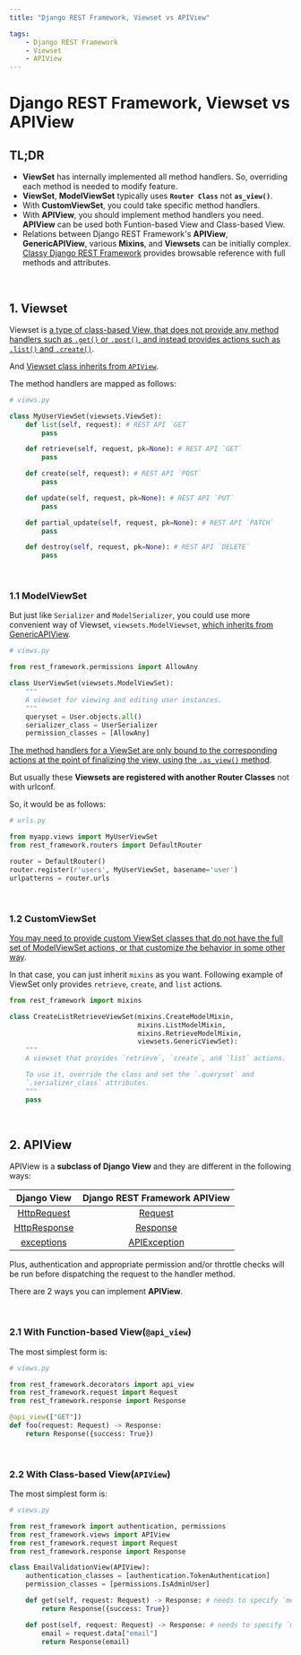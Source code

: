 ```yaml
---
title: "Django REST Framework, Viewset vs APIView"

tags:
    - Django REST Framework
    - Viewset
    - APIView
---
```


# Django REST Framework, Viewset vs APIView

## TL;DR

- **ViewSet** has internally implemented all method handlers. So, overriding each method is needed to modify feature.
- **ViewSet**, **ModelViewSet** typically uses **`Router Class`** not **`as_view()`**.
- With **CustomViewSet**, you could take specific method handlers.
- With **APIView**, you should implement method handlers you need. **APIView** can be used both Funtion-based View and Class-based View.
- Relations between Django REST Framework's **APIView**, **GenericAPIView**, various **Mixins**, and **Viewsets** can be initially complex. [Classy Django REST Framework](https://www.cdrf.co/) provides browsable reference with full methods and attributes.


<br/>   

## 1. Viewset

Viewset is [a type of class-based View, that does not provide any method handlers such as `.get()` or `.post()`, and instead provides actions such as `.list()` and `.create()`](https://www.django-rest-framework.org/api-guide/viewsets/#viewsets).

And [Viewset class inherits from `APIView`](https://www.django-rest-framework.org/api-guide/viewsets/#viewset).

The method handlers are mapped as follows:

```python
# views.py

class MyUserViewSet(viewsets.ViewSet):
    def list(self, request): # REST API `GET`
        pass

    def retrieve(self, request, pk=None): # REST API `GET`
        pass

    def create(self, request): # REST API `POST`
        pass

    def update(self, request, pk=None): # REST API `PUT`
        pass

    def partial_update(self, request, pk=None): # REST API `PATCH`
        pass

    def destroy(self, request, pk=None): # REST API `DELETE`
        pass
```

<br/>   

### 1.1 ModelViewSet

But just like `Serializer` and `ModelSerializer`, you could use more convenient way of Viewset, `viewsets.ModelViewset`, [which inherits from GenericAPIView](https://www.django-rest-framework.org/api-guide/viewsets/#modelviewset).

```python
# views.py

from rest_framework.permissions import AllowAny

class UserViewSet(viewsets.ModelViewSet):
    """
    A viewset for viewing and editing user instances.
    """
    queryset = User.objects.all()
    serializer_class = UserSerializer
    permission_classes = [AllowAny] 
```

[The method handlers for a ViewSet are only bound to the corresponding actions at the point of finalizing the view, using the `.as_view()` method](https://www.django-rest-framework.org/api-guide/viewsets/#viewsets).

But usually these **Viewsets are registered with another Router Classes** not with urlconf.

So, it would be as follows:

```python
# urls.py

from myapp.views import MyUserViewSet
from rest_framework.routers import DefaultRouter

router = DefaultRouter()
router.register(r'users', MyUserViewSet, basename='user')
urlpatterns = router.urls
```

<br/>   

### 1.2 CustomViewSet

[You may need to provide custom ViewSet classes that do not have the full set of ModelViewSet actions, or that customize the behavior in some other way](https://www.django-rest-framework.org/api-guide/viewsets/#custom-viewset-base-classes).

In that case, you can just inherit `mixins` as you want. Following example of ViewSet only provides `retrieve`, `create`, and `list` actions. 

```python
from rest_framework import mixins

class CreateListRetrieveViewSet(mixins.CreateModelMixin,
                                mixins.ListModelMixin,
                                mixins.RetrieveModelMixin,
                                viewsets.GenericViewSet):
    """
    A viewset that provides `retrieve`, `create`, and `list` actions.

    To use it, override the class and set the `.queryset` and
    `.serializer_class` attributes.
    """
    pass
```


<br/>   


## 2. APIView

APIView is a **subclass of Django View** and they are different in the following ways:

|Django View|Django REST Framework APIView|
|:---------:|:---------------------------:|
|[HttpRequest](https://github.com/django/django/blob/main/django/http/request.py#L47)|[Request](https://github.com/encode/django-rest-framework/blob/master/rest_framework/request.py#L140)|
|[HttpResponse](https://github.com/django/django/blob/main/django/http/response.py#L361)|[Response](https://github.com/encode/django-rest-framework/blob/master/rest_framework/response.py#L14)|
|[exceptions](https://github.com/django/django/blob/main/django/core/exceptions.py)|[APIException](https://github.com/encode/django-rest-framework/blob/master/rest_framework/exceptions.py#L99)|

Plus, authentication and appropriate permission and/or throttle checks will be run before dispatching the request to the handler method.

There are 2 ways you can implement **APIView**.

<br/>   

### 2.1 With Function-based View(`@api_view`)

The most simplest form is:

```python
# views.py

from rest_framework.decorators import api_view
from rest_framework.request import Request
from rest_framework.response import Response

@api_view(["GET"])
def foo(request: Request) -> Response:
    return Response({success: True})
```

<br/>   


### 2.2 With Class-based View(`APIView`)

The most simplest form is:

```python
# views.py

from rest_framework import authentication, permissions
from rest_framework.views import APIView
from rest_framework.request import Request
from rest_framework.response import Response

class EmailValidationView(APIView):
    authentication_classes = [authentication.TokenAuthentication]
    permission_classes = [permissions.IsAdminUser]

    def get(self, request: Request) -> Response: # needs to specify `method type` as function name
        return Response({success: True})

    def post(self, request: Request) -> Response: # needs to specify `method type` as function name
        email = request.data["email"]
        return Response(email)
```

